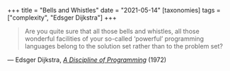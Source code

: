 +++
title = "Bells and Whistles"
date = "2021-05-14"
[taxonomies]
tags = ["complexity", "Edsger Dijkstra"]
+++

> Are you quite sure that all those bells and whistles, all those wonderful facilities of your so-called ‘powerful’ programming languages belong to the solution set rather than to the problem set?

— Edsger Dijkstra, [_A Discipline of Programming_][1] (1972)

[1]: https://books.google.com/books?id=nZpQAAAAMAAJ&dq=a+discipline+of+programming&focus=searchwithinvolume&q=whistles

